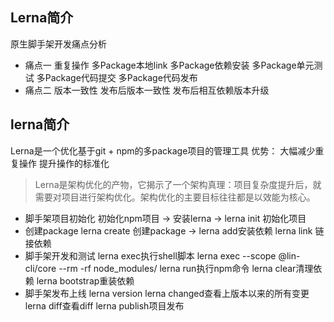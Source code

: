 ## Lerna简介
原生脚手架开发痛点分析
- 痛点一 重复操作
多Package本地link
多Package依赖安装
多Package单元测试
多Package代码提交
多Package代码发布
- 痛点二 版本一致性
发布后版本一致性
发布后相互依赖版本升级
## lerna简介
Lerna是一个优化基于git + npm的多package项目的管理工具
优势：
大幅减少重复操作
提升操作的标准化
>Lerna是架构优化的产物，它揭示了一个架构真理：项目复杂度提升后，就需要对项目进行架构优化。架构优化的主要目标往往都是以效能为核心。
- 脚手架项目初始化
初始化npm项目 -> 安装lerna -> lerna init 初始化项目
- 创建package
lerna create 创建package -> lerna add安装依赖 lerna link 链接依赖
- 脚手架开发和测试
lerna exec执行shell脚本 lerna exec --scope @lin-cli/core --rm -rf node_modules/
lerna run执行npm命令
lerna clear清理依赖
lerna bootstrap重装依赖
- 脚手架发布上线
lerna version
lerna changed查看上版本以来的所有变更
lerna diff查看diff
lerna publish项目发布